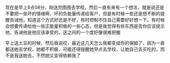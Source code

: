 现在是早上8点08分，刚送完图图去学校，然后一直有来有一个想法，就是说还是不要把一些坏的情绪啊，坏的负能量传递给客户，但是有时候一些还是想不断的提醒告诫他，知道这个方式好还是不好，有时控制不住自己需要好好想一下。有时候会想要传递给他一些正能量积极的一些心态，但是我觉得有些东西是否你应该提示他，告诫他是他应该承受的，这之间的一个度好像很难把握

早上送土豆的时候，然后我说哎，最近这几天怎么我都变成你的保姆了，因为一直都送她去学校，她都不积极，可能还得提醒她早点去学校，让她自己去买吃的，而不是我送她去，不然她又变得依赖我了
